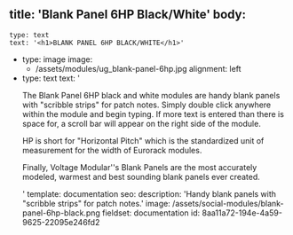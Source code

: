 title: 'Blank Panel 6HP Black/White'
body:
  -
    type: text
    text: '<h1>BLANK PANEL 6HP BLACK/WHITE</h1>'
  -
    type: image
    image:
      - /assets/modules/ug_blank-panel-6hp.jpg
    alignment: left
  -
    type: text
    text: '<p>The Blank Panel 6HP black and white modules are handy blank panels with "scribble strips" for patch notes. Simply double click anywhere within the module and begin typing. If more text is entered than there is space for, a scroll bar will appear on the right side of the module.</p><p>HP is short for "Horizontal Pitch" which is the standardized unit of measurement for the width of Eurorack modules.</p><p>Finally, Voltage Modular''s Blank Panels are the most accurately modeled, warmest and best sounding blank panels ever created.&nbsp;</p>'
template: documentation
seo:
  description: 'Handy blank panels with "scribble strips" for patch notes.'
  image: /assets/social-modules/blank-panel-6hp-black.png
fieldset: documentation
id: 8aa11a72-194e-4a59-9625-22095e246fd2
